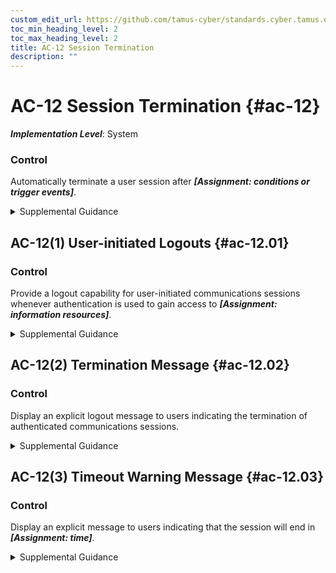 ```yaml
---
custom_edit_url: https://github.com/tamus-cyber/standards.cyber.tamus.edu/tree/main/static/content/tamus.edu/TAMUS_profile.xml
toc_min_heading_level: 2
toc_max_heading_level: 2
title: AC-12 Session Termination
description: ""
---
```


# AC-12 Session Termination {#ac-12}

_**Implementation Level**_: System

### Control

Automatically terminate a user session after _**[Assignment: conditions or trigger events]**_.

<details>
  <summary>Supplemental Guidance</summary>

Automatically terminate a user session after _**[Assignment: conditions or trigger events]**_.

</details>

## AC-12(1) User-initiated Logouts {#ac-12.01}

### Control

Provide a logout capability for user-initiated communications sessions whenever authentication is used to gain access to _**[Assignment: information resources]**_.

<details>
  <summary>Supplemental Guidance</summary>

Provide a logout capability for user-initiated communications sessions whenever authentication is used to gain access to _**[Assignment: information resources]**_.

</details>

## AC-12(2) Termination Message {#ac-12.02}

### Control

Display an explicit logout message to users indicating the termination of authenticated communications sessions.

<details>
  <summary>Supplemental Guidance</summary>

Display an explicit logout message to users indicating the termination of authenticated communications sessions.

</details>

## AC-12(3) Timeout Warning Message {#ac-12.03}

### Control

Display an explicit message to users indicating that the session will end in _**[Assignment: time]**_.

<details>
  <summary>Supplemental Guidance</summary>

Display an explicit message to users indicating that the session will end in _**[Assignment: time]**_.

</details>

